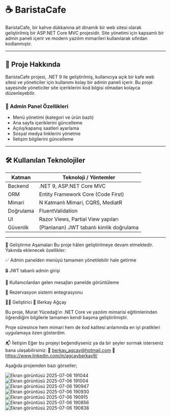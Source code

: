 # ☕ BaristaCafe

BaristaCafe, bir kahve dükkanına ait dinamik bir web sitesi olarak geliştirilmiş bir ASP.NET Core MVC projesidir. Site yönetimi için kapsamlı bir admin paneli içerir ve modern yazılım mimarileri kullanılarak sıfırdan kodlanmıştır.

---

## 🚀 Proje Hakkında

BaristaCafe projesi, .NET 9 ile geliştirilmiş, kullanıcıya açık bir kafe web sitesi ve yöneticiler için kullanımı kolay bir admin paneli içerir. Bu proje sayesinde yöneticiler site içeriklerini kod bilgisi olmadan kolayca düzenleyebilir.

### 🧩 Admin Panel Özellikleri
- Menü yönetimi (kategori ve ürün bazlı)
- Ana sayfa içeriklerini güncelleme
- Açılış/kapanış saatleri ayarlama
- Sosyal medya linklerini yönetme
- İletişim bilgilerini güncelleme

---

## 🛠️ Kullanılan Teknolojiler

| Katman        | Teknoloji / Yöntemler                         |
|---------------|------------------------------------------------|
| Backend       | .NET 9, ASP.NET Core MVC                      |
| ORM           | Entity Framework Core (Code First)            |
| Mimari        | N Katmanlı Mimari, CQRS, MediatR              |
| Doğrulama     | FluentValidation                              |
| UI            | Razor Views, Partial View yapıları            |
| Güvenlik      | (Planlanan) JWT tabanlı kimlik doğrulama      |

---

🎯 Geliştirme Aşamaları
Bu proje hâlen geliştirilmeye devam etmektedir. Yakında eklenecek özellikler:

✅ Admin panelden menüyü tamamen yönetilebilir hale getirme

🔒 JWT tabanlı admin girişi

💬 Kullanıcılardan gelen mesajları panelde görüntüleme

📅 Rezervasyon sistemi entegrasyonu

👨‍💻 Geliştirici
📌 Berkay Ağçay

Bu proje, Murat Yücedağ’ın .NET Core ve yazılım mimarisi eğitimlerinden öğrendiğim bilgilerle tamamen kendi başıma geliştirilmiştir.

Proje süresince hem mimari hem de kod kalitesi anlamında en iyi pratikleri uygulamaya özen gösterdim.

📬 İletişim
Eğer bu projeyi beğendiyseniz ya da bir şeyler sormak isterseniz bana ulaşabilirsiniz:
📧 berkay_agcay@hotmail.com
🔗 https://www.linkedin.com/in/agcayberkay9/

Aşağıda projemden bazı görseller;

![Ekran görüntüsü 2025-07-06 191044](https://github.com/user-attachments/assets/4c0aa6e7-bce7-498c-916d-c548ace401b0)
![Ekran görüntüsü 2025-07-06 191004](https://github.com/user-attachments/assets/66077fff-8f48-4c43-a978-8d4b03cfdc90)
![Ekran görüntüsü 2025-07-06 190947](https://github.com/user-attachments/assets/f785e503-b71f-403f-8a53-2815fea91d17)
![Ekran görüntüsü 2025-07-06 190930](https://github.com/user-attachments/assets/31f8ed6f-a438-4e24-9f1a-b9ff092ac6a3)
![Ekran görüntüsü 2025-07-06 190915](https://github.com/user-attachments/assets/71b979e4-5c40-4ba8-b3df-42e6109ebfc4)
![Ekran görüntüsü 2025-07-06 190856](https://github.com/user-attachments/assets/9fec97f9-3e4b-4d33-92ca-3ae1cb561aab)
![Ekran görüntüsü 2025-07-06 190838](https://github.com/user-attachments/assets/66772b8f-03cf-4b74-9b51-b5e6c87ce2b2)




